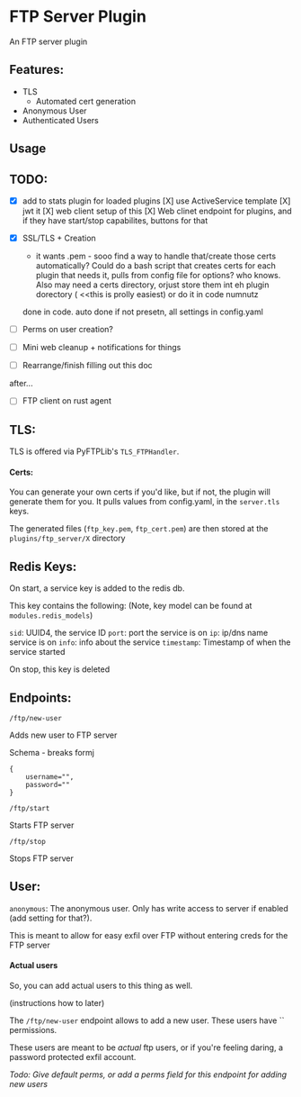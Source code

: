 # FTP Server Plugin

An FTP server plugin

## Features:

- TLS
    - Automated cert generation
- Anonymous User
- Authenticated Users

## Usage

## TODO:
- [X] add to stats plugin for loaded plugins 
    [X] use ActiveService template
    [X] jwt it
    [X] web client setup of this
    [X] Web clinet endpoint for plugins, 
        and if they have start/stop capabilites, buttons for that

- [X] SSL/TLS + Creation
    - it wants .pem - sooo find a way to handle that/create those certs automatically? Could do a bash script that creates certs for each plugin that needs it, pulls from config file for options? who knows. Also may need a certs directory, orjust store them int eh plugin dorectory ( <<this is prolly easiest)
    or do it in code numnutz

    done in code. auto done if not presetn, all settings in config.yaml

- [ ] Perms on user creation?
- [ ] Mini web cleanup + notifications for things

- [ ] Rearrange/finish filling out this doc

after...
- [ ] FTP client on rust agent

## TLS:

TLS is offered via PyFTPLib's `TLS_FTPHandler`.


#### Certs:
You can generate your own certs if you'd like, but if not, the plugin will generate them for you. It pulls values from config.yaml, in the `server.tls` keys.

The generated files (`ftp_key.pem`, `ftp_cert.pem`) are then stored at the `plugins/ftp_server/X` directory

## Redis Keys:

On start, a service key is added to the redis db. 

This key contains the following: (Note, key model can be found at `modules.redis_models`)

`sid`: UUID4, the service ID
`port`: port the service is on
`ip`: ip/dns name service is on
`info`: info about the service
`timestamp`: Timestamp of when the service started

On stop, this key is deleted


## Endpoints:

`/ftp/new-user`

Adds new user to FTP server

Schema - breaks formj
```
{
    username="",
    password=""
}

```

`/ftp/start`

Starts FTP server


`/ftp/stop`

Stops FTP server


## User:

`anonymous`: The anonymous user. Only has write access to server if enabled (add setting for that?). 

This is meant to allow for easy exfil over FTP without entering creds for the FTP server


#### Actual users
So, you can add actual users to this thing as well.

(instructions how to later)

The `/ftp/new-user` endpoint allows to add a new user. These users have `` permissions.

These users are meant to be *actual* ftp users, or if you're feeling daring, a password protected exfil account. 

*Todo: Give default perms, or add a perms field for this endpoint for adding new users*